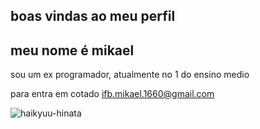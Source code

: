 ## boas vindas ao meu perfil

## meu nome é mikael

sou um ex programador,
atualmente no 1 do ensino medio

para entra em cotado
ifb.mikael.1660@gmail.com



![haikyuu-hinata](https://github.com/user-attachments/assets/f5f08b6b-9388-45c6-921f-8f77f21a6033)
